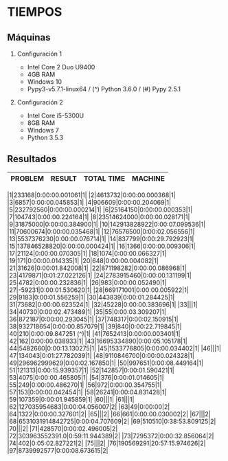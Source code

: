 # TIEMPOS

## Máquinas

 1. Configuración 1

    * Intel Core 2 Duo U9400
    * 4GB RAM
    * Windows 10
    * Pypy3-v5.7.1-linux64 / (^) Python 3.6.0 / (#) Pypy 2.5.1

 2. Configuración 2

    * Intel Core i5-5300U
    * 8GB RAM
    * Windows 7
    * Python 3.5.3

## Resultados

|PROBLEM|RESULT|TOTAL TIME|MACHINE|
|-------|------|----------|-------|

|1|233168|0:00:00.001061|1|
|2|4613732|0:00:00.000368|1|
|3|6857|0:00:00.045853|1|
|4|906609|0:00:00.204069|1|
|5|232792560|0:00:00.000214|1|
|6|25164150|0:00:00.000353|1|
|7|104743|0:00:00.224164|1|
|8|23514624000|0:00:00.028171|1|
|9|31875000|0:00:00.384900|1|
|10|142913828922|0:00:07.099536|1|
|11|70600674|0:00:00.035468|1|
|12|76576500|0:00:02.056556|1|
|13|5537376230|0:00:00.076714|1|
|14|837799|0:00:29.792923|1|
|15|137846528820|0:00:00.000424|1|
|16|1366|0:00:00.009306|1|
|17|21124|0:00:00.070305|1|
|18|1074|0:00:00.066327|1|
|19|171|0:00:00.014335|1|
|20|648|0:00:00.004082|1|
|21|31626|0:00:01.842008|1|
|22|871198282|0:00:00.086968|1|
|23|4179871|0:01:27.022126|1|
|24|2783915460|0:00:00.131199|1|
|25|4782|0:00:00.232836|1|
|26|983|0:00:00.052490|1|
|27|-59231|0:00:01.530620|1|
|28|669171001|0:00:00.005922|1|
|29|9183|0:00:01.556259|1|
|30|443839|0:00:01.284425|1|
|31|73682|0:00:00.623524|1|
|32|45228|0:00:00.383696|1|
|33|||1|
|34|40730|0:00:02.473489|1|
|35|55|0:00:03.309207|1|
|36|872187|0:00:00.293045|1|
|37|748317|0:00:02.150915|1|
|38|932718654|0:00:00.857079|1|
|39|840|0:00:22.719845|1|
|40|210|0:00:09.847251 (^)|1|
|41|7652413|0:00:00.003401|1|
|42|162|0:00:00.038933|1|
|43|16695334890|0:00:05.105178|1|
|44|5482660|0:00:13.130275|1|
|45|1533776805|0:00:00.034402|1|
|46|||1|
|47|134043|0:01:27.782039|1|
|48|9110846700|0:00:00.024328|1|
|49|296962999629|0:00:02.167850|1|
|50|997651|0:00:08.449164|1|
|51|121313|0:00:15.939357|1|
|52|142857|0:00:01.590421|1|
|53|4075|0:00:00.465805|1|
|54|376|0:00:01.014605|1|
|55|249|0:00:00.486270|1|
|56|972|0:00:00.354755|1|
|57|153|0:00:00.042454|1|
|58|26241|0:00:04.831428|1|
|59|107359|0:00:01.945859|1|
|60|||1|
|61|||1|
|62|127035954683|0:00:04.056007|2|
|63|49|0:00:00|2|
|64|1322|0:00:00.327601|2|
|65|||2|
|66|661|0:00:00.030002|2|
|67|||2|
|68|6531031914842725|0:00:04.707609|2|
|69|510510|0:38:53.809125|2|
|70|||2|
|71|428570|0:00:02.496005|2|
|72|303963552391.0|0:59:11.944389|2|
|73|7295372|0:00:32.856064|2|
|74|402|0:05:02.827221|2|
|75|||2|
|76|190569291|20:57:15.974626|2|
|97|8739992577|0:00:08.673615|2|

